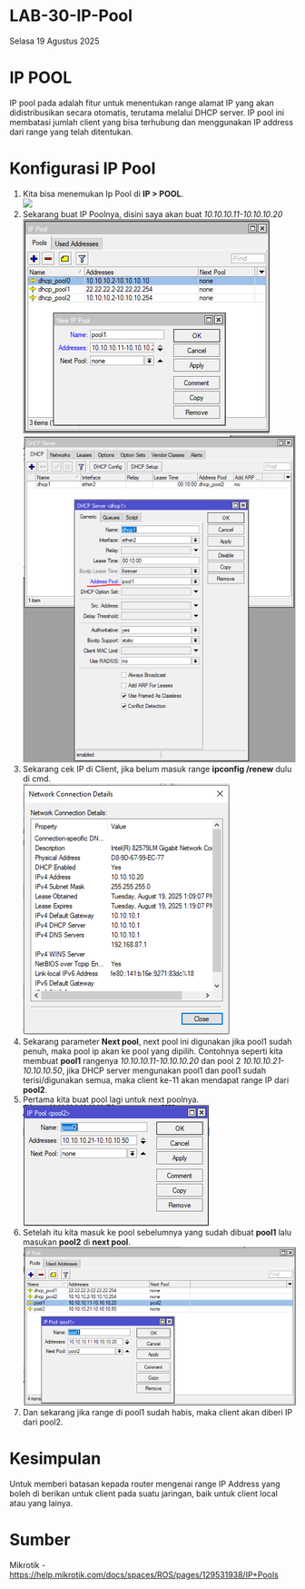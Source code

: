 # LAB-30-IP-Pool
Selasa 19 Agustus 2025  

# IP POOL
  IP pool pada adalah fitur untuk menentukan range alamat IP yang akan didistribusikan secara otomatis, terutama melalui DHCP server. IP pool ini membatasi jumlah client yang bisa terhubung dan menggunakan IP address dari range yang telah ditentukan.  

# Konfigurasi IP Pool  
  1. Kita bisa menemukan Ip Pool di **IP > POOL**.  
![](IMAGES/)  
  2. Sekarang buat IP Poolnya, disini saya akan buat *10.10.10.11-10.10.10.20*  
![](IMAGES/kolam.PNG)
![](IMAGES/ganti.PNG)
  4. Sekarang cek IP di Client, jika belum masuk range **ipconfig /renew** dulu di cmd.  
![](IMAGES/sesuai.PNG)  
  5. Sekarang parameter **Next pool**, next pool ini digunakan jika pool1 sudah penuh, maka pool ip akan ke pool yang dipilih. Contohnya seperti kita membuat **pool1** rangenya *10.10.10.11-10.10.10.20* dan pool 2 *10.10.10.21-10.10.10.50*, jika DHCP server mengunakan pool1 dan pool1 sudah terisi/digunakan semua, maka client ke-11 akan mendapat range IP dari **pool2**.  
  6. Pertama kita buat pool lagi untuk next poolnya.  
![](IMAGES/Capture.PNG)  
  7. Setelah itu kita masuk ke pool sebelumnya yang sudah dibuat **pool1** lalu masukan **pool2** di **next pool**.  
  ![](IMAGES/Capturee.PNG)   
  8. Dan sekarang jika range di pool1 sudah habis, maka client akan diberi IP dari pool2.
       
# Kesimpulan
  Untuk memberi batasan kepada router mengenai range IP Address yang boleh di berikan untuk client pada suatu jaringan, baik untuk client local atau yang lainya.  

# Sumber
Mikrotik - https://help.mikrotik.com/docs/spaces/ROS/pages/129531938/IP+Pools
